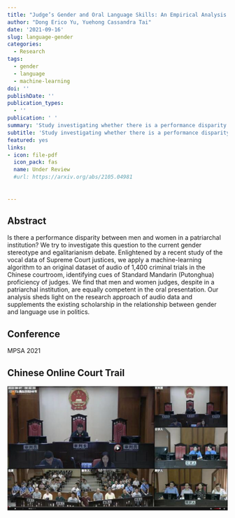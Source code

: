 ```yaml
---
title: "Judge’s Gender and Oral Language Skills: An Empirical Analysis of Chinese Courtroom Audio"
author: "Dong Erico Yu, Yuehong Cassandra Tai"
date: '2021-09-16'
slug: language-gender
categories:
  - Research
tags:
  - gender
  - language
  - machine-learning
doi: ''
publishDate: ''
publication_types:
  - ''
publication: ' '
summary: 'Study investigating whether there is a performance disparity between men and women in a patriarchal institution by using machine-learning on audio data.(Under Review)'
subtitle: 'Study investigating whether there is a performance disparity between men and women in a patriarchal institution by using machine-learning on audio data.(Under Review)'
featured: yes
links:
- icon: file-pdf
  icon_pack: fas
  name: Under Review
  #url: https://arxiv.org/abs/2105.04981
  

---
```


## Abstract 

Is there a performance disparity between men and women in a patriarchal institution? We try to investigate this question to the current gender stereotype and egalitarianism debate. Enlightened by a recent study of the vocal data of Supreme Court justices, we apply a machine-learning algorithm to an original dataset of audio of 1,400 criminal trials in the Chinese courtroom, identifying cues of Standard Mandarin (Putonghua) proficiency of judges. We find that men and women judges, despite in a patriarchal institution, are equally competent in the oral presentation. Our analysis sheds light on the research approach of audio data and supplements the existing scholarship in the relationship between gender and language use in politics.

## Conference

MPSA 2021

## Chinese Online Court Trail

![online courtrail](online_trial.PNG)

